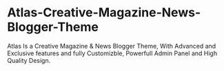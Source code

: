 # Atlas-Creative-Magazine-News-Blogger-Theme
Atlas Is a Creative Magazine &amp; News Blogger Theme, With Advanced and Exclusive features and fully Customizble, Powerfull Admin Panel and High Quality Design.

